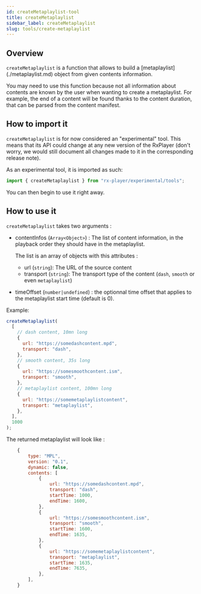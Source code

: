 ```yaml
---
id: createMetaplaylist-tool
title: createMetaplaylist
sidebar_label: createMetaplaylist
slug: tools/create-metaplaylist
---
```


## Overview

`createMetaplaylist` is a function that allows to build a [metaplaylist]
(./metaplaylist.md) object from given contents information.

You may need to use this function because not all information about contents
are known by the user when wanting to create a metaplaylist. For example,
the end of a content will be found thanks to the content duration, that can be
parsed from the content manifest.

## How to import it

`createMetaplaylist` is for now considered an "experimental" tool. This means
that its API could change at any new version of the RxPlayer (don't worry, we
would still document all changes made to it in the corresponding release note).

As an experimental tool, it is imported as such:

```ts
import { createMetaplaylist } from "rx-player/experimental/tools";
```

You can then begin to use it right away.

## How to use it

`createMetaplaylist` takes two arguments :

- contentInfos (`Array<Object>`) : The list of content information, in the
  playback order they should have in the metaplaylist.

  The list is an array of objects with this attributes :

  - url (`string`): The URL of the source content
  - transport (`string`): The transport type of the content (`dash`, `smooth`
    or even `metaplaylist`)

- timeOffset (`number|undefined`) : the optionnal time offset that
  applies to the metaplaylist start time (default is 0).

Example:

```js
createMetaplaylist(
  [
    // dash content, 10mn long
    {
      url: "https://somedashcontent.mpd",
      transport: "dash",
    },
    // smooth content, 35s long
    {
      url: "https://somesmoothcontent.ism",
      transport: "smooth",
    },
    // metaplaylist content, 100mn long
    {
      url: "https://somemetaplaylistcontent",
      transport: "metaplaylist",
    },
  ],
  1000
);
```

The returned metaplaylist will look like :

```js
    {
        type: "MPL",
        version: "0.1",
        dynamic: false,
        contents: [
            {
                url: "https://somedashcontent.mpd",
                transport: "dash",
                startTime: 1000,
                endTime: 1600,
            },
            {
                url: "https://somesmoothcontent.ism",
                transport: "smooth",
                startTime: 1600,
                endTime: 1635,
            },
            {
                url: "https://somemetaplaylistcontent",
                transport: "metaplaylist",
                startTime: 1635,
                endTime: 7635,
            },
        ],
    }
```
